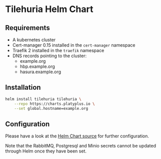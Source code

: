 <!-- TODO rewrite -->

# Tilehuria Helm Chart

## Requirements

- A kubernetes cluster
- Cert-manager 0.15 installed in the `cert-manager` namespace
- Traefik 2 installed in the `traefik` namespace
- DNS records pointing to the cluster:
  - example.org
  - hbp.example.org
  - hasura.example.org

## Installation

```sh
helm install tilehuria tilehuria \
    --repo https://charts.platyplus.io \
    --set global.hostname=example.org
```

## Configuration

Please have a look at the [Helm Chart source](https://github.com/platyplus/charts/tree/master/source/tilehuria) for further configuration.

Note that the RabbitMQ, Postgresql and Minio secrets cannot be updated through Helm once they have been set.
